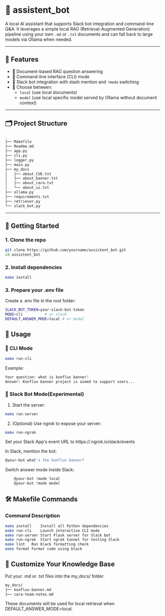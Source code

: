 # 🤖 assistent_bot

A local AI assistant that supports Slack bot integration and command-line Q&A. It leverages a simple local RAG (Retrieval-Augmented Generation) pipeline using your own `.md` or `.txt` documents and can fall back to large models via Ollama when needed.

---

## 🧩 Features

- 🔎 Document-based RAG question answering
- 💬 Command-line interface (CLI) mode
- 🤖 Slack bot integration with slash mention and `!mode` switching
- 🧠 Choose between:
  - `local` (use local documents)
  - `model` (use local specific model served by Ollama without document context)

---

## 🗂️ Project Structure

```bash
.
├── Makefile
├── Readme.md
├── app.py
├── cli.py
├── logger.py
├── main.py
├── my_docs
│   ├── about_CUE.txt
│   ├── about_banner.txt
│   ├── about_cara.txt
│   └── about_ui.txt
├── ollama.py
├── requirements.txt
├── retriever.py
└── slack_bot.py
```

---

## 🚀 Getting Started

### 1. Clone the repo

```bash
git clone https://github.com/yourname/assistent_bot.git
cd assistent_bot
```

### 2. Install dependencies

```bash
make install
```

### 3. Prepare your .env file

Create a .env file in the root folder:

```bash
SLACK_BOT_TOKEN=your-slack-bot-token
MODE=cli          # or slack
DEFAULT_ANSWER_MODE=local # or model
```

## 🧠 Usage

### 💬 CLI Mode

```bash
make run-cli
```

Example:

```bash
Your question: what is konflux banner?
Answer: Konflux banner project is aimed to support users...
```

### 🤖 Slack Bot Mode(Experimental)

1. Start the server:

```bash
make run-server
```

2. (Optional) Use ngrok to expose your server:

```bash
make run-ngrok
```

Set your Slack App's event URL to https://<your-ngrok-id>.ngrok.io/slack/events

In Slack, mention the bot:

```bash
@your-bot what's the konflux banner?
```

Switch answer mode inside Slack:

```bash
    @your-bot !mode local
    @your-bot !mode model
```

## 🛠️ Makefile Commands

### Command	Description

```bash
make install	Install all Python dependencies
make run-cli	Launch interactive CLI mode
make run-server	Start Flask server for Slack bot
make run-ngrok	Start ngrok tunnel for testing Slack
make lint	Run black formatting check
make format	Format code using black
```

## 📄 Customize Your Knowledge Base

Put your .md or .txt files into the my_docs/ folder.

```bash
my_docs/
├── konflux-banner.md
├── cara-team-notes.md
```

These documents will be used for local retrieval when DEFAULT_ANSWER_MODE=local.